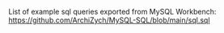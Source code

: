 List of example sql queries exported from MySQL Workbench:
https://github.com/ArchiZych/MySQL-SQL/blob/main/sql.sql
